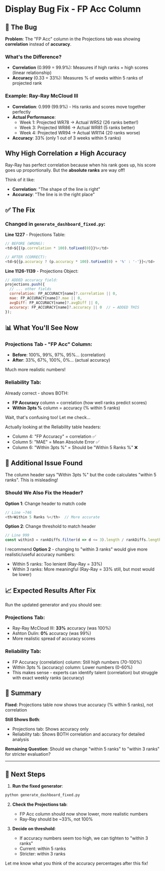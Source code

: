 # Display Bug Fix - FP Acc Column

## 🐛 The Bug

**Problem**: The "FP Acc" column in the Projections tab was showing **correlation** instead of **accuracy**.

### What's the Difference?

- **Correlation** (0.999 = 99.9%): Measures if high ranks = high scores (linear relationship)
- **Accuracy** (0.33 = 33%): Measures % of weeks within 5 ranks of projected rank

### Example: Ray-Ray McCloud III
- **Correlation**: 0.999 (99.9%) - His ranks and scores move together perfectly
- **Actual Performance**:
  - Week 1: Projected WR78 → Actual WR52 (26 ranks better!)
  - Week 3: Projected WR86 → Actual WR81 (5 ranks better)
  - Week 4: Projected WR94 → Actual WR114 (20 ranks worse)
- **Accuracy**: 33% (only 1 out of 3 weeks within 5 ranks)

## Why High Correlation ≠ High Accuracy

Ray-Ray has perfect correlation because when his rank goes up, his score goes up proportionally. But the **absolute ranks** are way off!

Think of it like:
- **Correlation**: "The shape of the line is right"
- **Accuracy**: "The line is in the right place"

## ✅ The Fix

### Changed in `generate_dashboard_fixed.py`:

**Line 1227** - Projections Table:
```javascript
// BEFORE (WRONG):
<td>${{(p.correlation * 100).toFixed(0)}}%</td>

// AFTER (CORRECT):
<td>${{p.accuracy ? (p.accuracy * 100).toFixed(0) + '%' : '-'}}</td>
```

**Line 1126-1139** - Projections Object:
```javascript
// ADDED accuracy field:
projections.push({
  // ... other fields
  correlation: FP_ACCURACY[name]?.correlation || 0,
  mae: FP_ACCURACY[name]?.mae || 0,
  avgDiff: FP_ACCURACY[name]?.avgDiff || 0,
  accuracy: FP_ACCURACY[name]?.accuracy || 0  // ← ADDED THIS
});
```

## 📊 What You'll See Now

### Projections Tab - "FP Acc" Column:
- **Before**: 100%, 99%, 97%, 95%... (correlation)
- **After**: 33%, 67%, 100%, 0%... (actual accuracy)

Much more realistic numbers!

### Reliability Tab:
Already correct - shows BOTH:
- **FP Accuracy** column = correlation (how well ranks predict scores)
- **Within 3pts %** column = accuracy (% within 5 ranks)

Wait, that's confusing too! Let me check...

Actually looking at the Reliability table headers:
- Column 4: "FP Accuracy" = correlation ✅
- Column 5: "MAE" = Mean Absolute Error ✅
- Column 6: "Within 3pts %" = Should be "Within 5 Ranks %" ❌

## 🤔 Additional Issue Found

The column header says "Within 3pts %" but the code calculates "within 5 ranks". This is misleading!

### Should We Also Fix the Header?

**Option 1**: Change header to match code
```javascript
// Line ~746
<th>Within 5 Ranks %</th>  // More accurate
```

**Option 2**: Change threshold to match header
```javascript
// Line 999
const within3 = rankDiffs.filter(d => d <= 3).length / rankDiffs.length;
```

I recommend **Option 2** - changing to "within 3 ranks" would give more realistic/useful accuracy numbers:
- Within 5 ranks: Too lenient (Ray-Ray = 33%)
- Within 3 ranks: More meaningful (Ray-Ray = 33% still, but most would be lower)

## 📈 Expected Results After Fix

Run the updated generator and you should see:

### Projections Tab:
- Ray-Ray McCloud III: **33%** accuracy (was 100%)
- Ashton Dulin: **0%** accuracy (was 99%)
- More realistic spread of accuracy scores

### Reliability Tab:
- FP Accuracy (correlation) column: Still high numbers (70-100%)
- Within 3pts % (accuracy) column: Lower numbers (0-60%)
- This makes sense - experts can identify talent (correlation) but struggle with exact weekly ranks (accuracy)

## 🎯 Summary

**Fixed**: Projections table now shows true accuracy (% within 5 ranks), not correlation

**Still Shows Both**:
- Projections tab: Shows accuracy only
- Reliability tab: Shows BOTH correlation and accuracy for detailed analysis

**Remaining Question**: Should we change "within 5 ranks" to "within 3 ranks" for stricter evaluation?

---

## 🔄 Next Steps

1. **Run the fixed generator**:
```bash
python generate_dashboard_fixed.py
```

2. **Check the Projections tab**: 
   - FP Acc column should now show lower, more realistic numbers
   - Ray-Ray should be ~33%, not 100%

3. **Decide on threshold**:
   - If accuracy numbers seem too high, we can tighten to "within 3 ranks"
   - Current: within 5 ranks
   - Stricter: within 3 ranks

Let me know what you think of the accuracy percentages after this fix!
